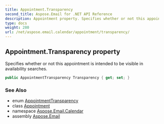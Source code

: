 ```yaml
---
title: Appointment.Transparency
second_title: Aspose.Email for .NET API Reference
description: Appointment property. Specifies whether or not this appointment is intended to be visible in availability searches
type: docs
weight: 280
url: /net/aspose.email.calendar/appointment/transparency/
---
```

## Appointment.Transparency property

Specifies whether or not this appointment is intended to be visible in availability searches.

```csharp
public AppointmentTransparency Transparency { get; set; }
```

### See Also

* enum [AppointmentTransparency](../../appointmenttransparency/)
* class [Appointment](../)
* namespace [Aspose.Email.Calendar](../../appointment/)
* assembly [Aspose.Email](../../../)


